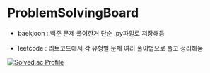 # ProblemSolvingBoard

* baekjoon : 백준 문제 풀이한거 단순 .py파일로 저장해둠

* leetcode : 리트코드에서 각 유형별 문제 여러 풀이법으로 풀고 정리해둠


[![Solved.ac Profile](http://mazassumnida.wtf/api/v2/generate_badge?boj=maybe911)](https://solved.ac/maybe911/)
